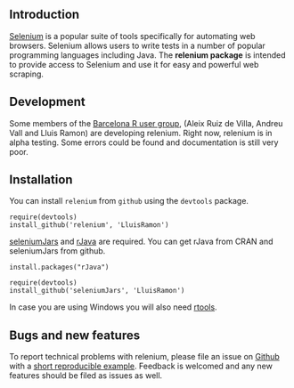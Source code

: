 ## Introduction

[Selenium][] is a popular suite of tools specifically for automating web browsers. Selenium allows users to write tests in a number of popular programming languages including Java. The __relenium package__ is intended to provide access to Selenium and use it for easy and powerful web scraping.

## Development

Some members of the [Barcelona R user group], (Aleix Ruiz de Villa, Andreu Vall and Lluis Ramon) are developing relenium. Right now, relenium is in alpha testing. Some errors could be found and documentation is still very poor.


## Installation

You can install `relenium` from `github` using the `devtools` package. 

```
require(devtools)
install_github('relenium', 'LluisRamon')
```

[seleniumJars] and [rJava] are required. You can get rJava from CRAN and seleniumJars from github.

```
install.packages("rJava")

require(devtools)
install_github('seleniumJars', 'LluisRamon')
```

In case you are using Windows you will also need [rtools][].

[rtools]: http://cran.r-project.org/bin/windows/Rtools/

## Bugs and new features

To report technical problems with relenium, please file an issue on [Github][] with a [short reproducible example][]. Feedback is welcomed and any new features should be filed as issues as well.


[Barcelona R user group]: http://rugbcn.wordpress.com/
[Selenium]: http://docs.seleniumhq.org/
[seleniumJars]: https://github.com/LluisRamon/seleniumJars
[rJava]: http://cran.r-project.org/web/packages/rJava/index.html
[Github]: https://github.com/LluisRamon/relenium/issues
[short reproducible example]: http://adv-r.had.co.nz/Reproducibility.html
[rtools]: http://cran.r-project.org/bin/windows/Rtools/
